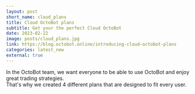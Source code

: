 ```yaml
---
layout: post
short_name: cloud_plans
title: Cloud OctoBot plans
subtitle: Get your the perfect Cloud OctoBot
date: 2023-02-22
image: posts/cloud_plans.jpg
link: https://blog.octobot.online/introducing-cloud-octobot-plans
categories: latest_new
external: true
---
```


In the OctoBot team, we want everyone to be able to use OctoBot and enjoy great trading strategies.  
That's why we created 4 different plans that are designed to fit every user.
